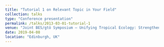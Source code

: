 ```yaml
---
title: "Tutorial 1 on Relevant Topic in Your Field"
collection: talks
type: "Conference presentation"
permalink: /talks/2013-03-01-tutorial-1
venue: "Joint BES/gtö Symposium – Unifying Tropical Ecology: Strengthening collaborative science"
date: 2019-04-08
location: "Edinburgh, UK"
---
```

